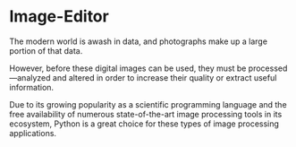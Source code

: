 # Image-Editor
The modern world is awash in data, and photographs make up a large portion of that data. 

However, before these digital images can be used, they must be processed—analyzed and altered in order to increase their quality or extract useful information. 

Due to its growing popularity as a scientific programming language and the free availability of numerous state-of-the-art image processing tools in its ecosystem, Python is a great choice for these types of image processing applications.

